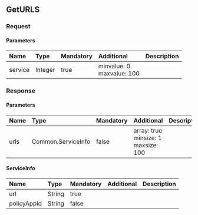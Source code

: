 ## GetURLS


### Request

#### Parameters

|Name|Type|Mandatory|Additional|Description|
|:---|:---|:--------|:---------|:----------|
|service|Integer|true|minvalue: 0<br>maxvalue: 100||

### Response

#### Parameters

|Name|Type|Mandatory|Additional|Description|
|:---|:---|:--------|:---------|:----------|
|urls|Common.ServiceInfo|false|array: true<br>minsize: 1<br>maxsize: 100||

#### ServiceInfo

|Name|Type|Mandatory|Additional|Description|
|:---|:---|:--------|:---------|:----------|
|url|String|true|||
|policyAppId|String|false|||
